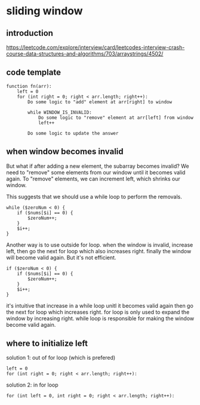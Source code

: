 # sliding window

## introduction

https://leetcode.com/explore/interview/card/leetcodes-interview-crash-course-data-structures-and-algorithms/703/arraystrings/4502/

## code template

    function fn(arr):
        left = 0
        for (int right = 0; right < arr.length; right++):
            Do some logic to "add" element at arr[right] to window
    
            while WINDOW_IS_INVALID:
                Do some logic to "remove" element at arr[left] from window
                left++
    
            Do some logic to update the answer

## when window becomes invalid

But what if after adding a new element, the subarray becomes invalid? We need to "remove" some elements from our window until it becomes valid again. To "remove" elements, we can increment left, which shrinks our window. 

This suggests that we should use a while loop to perform the removals. 

    while ($zeroNum < 0) {
        if ($nums[$i] == 0) {
            $zeroNum++;
        }
        $i++;
    }

Another way is to use outside for loop. when the window is invalid, increase left, then go the next for loop which also increases right. finally the window will become valid again. But it's not efficient. 

    if ($zeroNum < 0) {
        if ($nums[$i] == 0) {
            $zeroNum++;
        }
        $i++;
    }

it's intuitive that increase in a while loop unitl it becomes valid again then go the next for loop which increases right. for loop is only used to expand the window by increasing right. while loop is responsible for making the window become valid again.    

## where to initialize left

solution 1: out of for loop (which is prefered)

    left = 0
    for (int right = 0; right < arr.length; right++):

solution 2: in for loop

    for (int left = 0, int right = 0; right < arr.length; right++):

